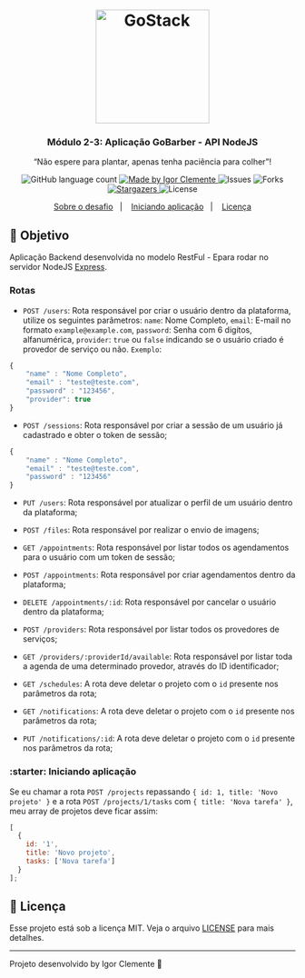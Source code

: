 <h1 align="center">
    <img alt="GoStack" src="https://rocketseat-cdn.s3-sa-east-1.amazonaws.com/bootcamp-header.png" width="200px" />
</h1>

<h3 align="center">
  Módulo 2-3: Aplicação GoBarber - API NodeJS
</h3>

<p align="center">“Não espere para plantar, apenas tenha paciência para colher”!</blockquote>

<p align="center">
  <img alt="GitHub language count" src="https://img.shields.io/github/languages/count/IgorClemente/bootcamp-gostack-module2-3?color=%2304D361">

  <a href="https://rocketseat.com.br">
    <img alt="Made by Igor Clemente" src="https://img.shields.io/badge/made%20by-Igor Clemente-%2304D361">
  </a>

  <img alt="Issues" src="https://img.shields.io/github/issues/IgorClemente/bootcamp-gostack-module2-3">

  <img alt="Forks" src="https://img.shields.io/github/forks/IgorClemente/bootcamp-gostack-module2-3">

  <a href="https://github.com/IgorClemente/bootcamp-gostack-module2-3/stargazers">
    <img alt="Stargazers" src="https://img.shields.io/github/stars/IgorClemente/bootcamp-gostack-module2-3">
  </a>

  <img alt="License" src="https://img.shields.io/github/license/IgorClemente/bootcamp-gostack-module2-3">
</p>

<p align="center">
  <a href="#rocket-objetivo">Sobre o desafio</a>&nbsp;&nbsp;&nbsp;|&nbsp;&nbsp;&nbsp;
  <a href="#starter-iniciando-aplicação">Iniciando aplicação</a>&nbsp;&nbsp;&nbsp;|&nbsp;&nbsp;&nbsp;
  <a href="#memo-licença">Licença</a>
</p>

## :rocket: Objetivo

Aplicação Backend desenvolvida no modelo RestFul - Epara rodar no servidor NodeJS [Express](https://expressjs.com/pt-br/).

### Rotas

- `POST /users`: Rota responsável por criar o usuário dentro da plataforma, utilize os seguintes parâmetros: `name`: Nome Completo, `email`: E-mail no formato `example@example.com`, `password`: Senha com 6 digítos, alfanumérica, `provider`: `true` ou `false` indicando se o usuário criado é provedor de serviço ou não. `Exemplo`:

```js
{
	"name" : "Nome Completo",
	"email" : "teste@teste.com",
	"password" : "123456",
	"provider": true
}
```

- `POST /sessions`: Rota responsável por criar a sessão de um usuário já cadastrado e obter o token de sessão;

```js
{
	"name" : "Nome Completo",
	"email" : "teste@teste.com",
	"password" : "123456"
}
```

- `PUT /users`: Rota responsável por atualizar o perfil de um usuário dentro da plataforma;

- `POST /files`: Rota responsável por realizar o envio de imagens;

- `GET /appointments`: Rota responsável por listar todos os agendamentos para o usuário com um token de sessão;

- `POST /appointments`: Rota responsável por criar agendamentos dentro da plataforma;

- `DELETE /appointments/:id`: Rota responsável por cancelar o usuário dentro da plataforma;

- `POST /providers`: Rota responsável por listar todos os provedores de serviços;

- `GET /providers/:providerId/available`: Rota responsável por listar toda a agenda de uma determinado provedor, através do ID identificador;

- `GET /schedules`: A rota deve deletar o projeto com o `id` presente nos parâmetros da rota;

- `GET /notifications`: A rota deve deletar o projeto com o `id` presente nos parâmetros da rota;

- `PUT /notifications/:id`: A rota deve deletar o projeto com o `id` presente nos parâmetros da rota;

### :starter: Iniciando aplicação

Se eu chamar a rota `POST /projects` repassando `{ id: 1, title: 'Novo projeto' }` e a rota `POST /projects/1/tasks` com `{ title: 'Nova tarefa' }`, meu array de projetos deve ficar assim:

```js
[
  {
    id: '1',
    title: 'Novo projeto',
    tasks: ['Nova tarefa']
  }
];
```

## :memo: Licença

Esse projeto está sob a licença MIT. Veja o arquivo [LICENSE](LICENSE) para mais detalhes.

---

Projeto desenvolvido by Igor Clemente :wave:
